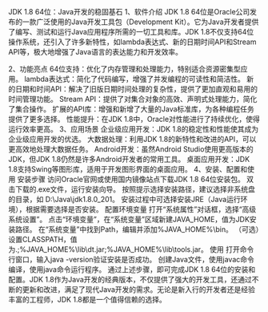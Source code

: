 JDK 1.8 64位：Java开发的稳固基石
1、软件介绍
JDK 1.8 64位是Oracle公司发布的一款广泛使用的Java开发工具包（Development Kit）。它为Java开发者提供了编写、测试和运行Java应用程序所需的一切工具和库。JDK 1.8不仅支持64位操作系统，还引入了许多新特性，如lambda表达式、新的日期时间API和Stream API等，极大地增强了Java语言的表达能力和开发效率。

2、功能亮点
64位支持：优化了内存管理和处理能力，特别适合资源密集型应用。
lambda表达式：简化了代码编写，增强了并发编程的可读性和简洁性。
新的日期和时间API：解决了旧版日期时间处理的复杂性，提供了更加直观和易用的时间管理功能。
Stream API：提供了对集合对象的高效、声明式处理能力，简化了集合操作。
扩展的API库：增强和新增了大量的Java标准库，为各种编程任务提供了更多选择。
性能提升：在JDK 1.8中，Oracle对性能进行了持续优化，使得运行效率更高。
3、应用场景
企业级应用开发：JDK 1.8的稳定性和性能使其成为企业级应用开发的优选。
大数据处理：利用JDK 1.8的新特性和改进的API，可以更高效地处理大数据任务。
Android开发：虽然Android Studio使用更高版本的JDK，但JDK 1.8仍然是许多Android开发者的常用工具。
桌面应用开发：JDK 1.8支持Swing等图形库，适用于开发图形界面的桌面应用。
4、安装、配置和使用
安装步骤
访问Oracle官网或使用国内镜像站点下载JDK 1.8 64位安装包。
双击下载的.exe文件，运行安装向导。
按照提示选择安装路径，建议选择非系统盘的目录，如 D:\Java\jdk1.8.0_201。
安装过程中可选择安装JRE（Java运行环境），根据需要选择是否安装。
配置环境变量
打开“系统属性”对话框，选择“高级系统设置”。
点击“环境变量”，在“系统变量”区域新建JAVA_HOME，值为JDK安装路径。
在“系统变量”中找到Path，编辑并添加%JAVA_HOME%\bin。
（可选）设置CLASSPATH，值为.;%JAVA_HOME%\lib\dt.jar;%JAVA_HOME%\lib\tools.jar。
使用
打开命令行窗口，输入java -version验证安装是否成功。
创建Java文件，使用javac命令编译，使用java命令运行程序。
通过上述步骤，即可完成JDK 1.8 64位的安装和配置。JDK 1.8作为Java开发的经典版本，不仅提供了强大的开发工具，还通过不断的更新和改进，满足了现代Java开发的需求。无论是新入行的开发者还是经验丰富的工程师，JDK 1.8都是一个值得信赖的选择。
